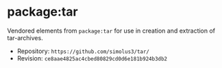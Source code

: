 # package:tar

Vendored elements from `package:tar` for use in creation and extraction of
tar-archives.

 * Repository: `https://github.com/simolus3/tar/`
 * Revision: `ce8aae4825ac4cbed80829cd0d6e181b924b3db2`
